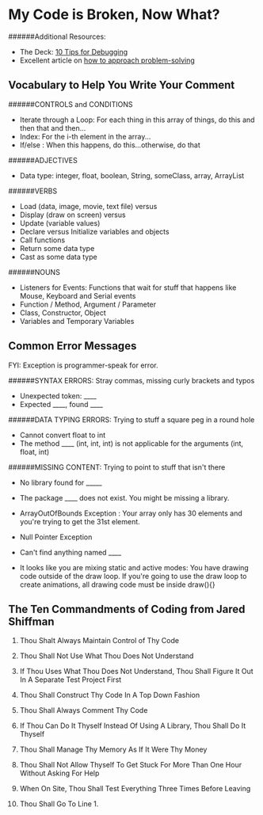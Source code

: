 My Code is Broken, Now What?
============================


######Additional Resources:

- The Deck: [10 Tips for Debugging](https://docs.google.com/presentation/d/19N_o7Ts4ZL-Ow2bDx-A4sin__ZOneifKQrcU-YDHFAw/edit)
- Excellent article on [how to approach problem-solving](http://mattgemmell.com/2008/12/08/what-have-you-tried/)

Vocabulary to Help You Write Your Comment
-----------------------------------------

######CONTROLS and CONDITIONS
- Iterate through a Loop: For each thing in this array of things, do this and then that and then...
- Index: For the i-th element in the array...
- If/else : When this happens, do this...otherwise, do that

######ADJECTIVES
- Data type: integer, float, boolean, String, someClass, array, ArrayList

######VERBS
- Load (data, image, movie, text file) versus
- Display (draw on screen) versus 
- Update (variable values)
- Declare versus Initialize variables and objects
- Call functions
- Return some data type
- Cast as some data type

######NOUNS
- Listeners for Events: Functions that wait for stuff that happens like Mouse, Keyboard and Serial events
- Function / Method, Argument / Parameter
- Class, Constructor, Object
- Variables and Temporary Variables

Common Error Messages
----------------------
FYI: Exception is programmer-speak for error.

######SYNTAX ERRORS: Stray commas, missing curly brackets and typos
- Unexpected token: ____ 
- Expected ____, found ____

######DATA TYPING ERRORS: Trying to stuff a square peg in a round hole
- Cannot convert float to int
- The method ____ (int, int, int) is not applicable for the arguments (int, float, int)

######MISSING CONTENT: Trying to point to stuff that isn't there
- No library found for _____ 
- The package ____ does not exist. You might be missing a library.
- ArrayOutOfBounds Exception : Your array only has 30 elements and you're trying to get the 31st element.
- Null Pointer Exception 
- Can't find anything named ____

- It looks like you are mixing static and active modes: You have drawing code outside of the draw loop. If you're going to use the draw loop to create animations, all drawing code must be inside draw(){}

The Ten Commandments of Coding from Jared Shiffman
--------------------------------------------------

1. Thou Shalt Always Maintain Control of Thy Code

2. Thou Shall Not Use What Thou Does Not Understand

3. If Thou Uses What Thou Does Not Understand, Thou Shall Figure It Out In A Separate Test Project First

4. Thou Shall Construct Thy Code In A Top Down Fashion

5. Thou Shall Always Comment Thy Code

6. If Thou Can Do It Thyself Instead Of Using A Library, Thou Shall Do It Thyself

7. Thou Shall Manage Thy Memory As If It Were Thy Money

8. Thou Shall Not Allow Thyself To Get Stuck For More Than One Hour Without Asking For Help

9. When On Site, Thou Shall Test Everything Three Times Before Leaving 

10. Thou Shall Go To Line 1.
